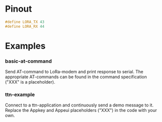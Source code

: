 # Pinout
```cpp
#define LORA_TX 43
#define LORA_RX 44
```

# Examples
### basic-at-command
Send AT-command to LoRa-modem and print response to serial. The appropriate AT-commands can be found in the command specification ("XXX" is a placeholder).

### ttn-example
Connect to a ttn-application and continuously send a demo message to it. Replace the Appkey and Appeui placeholders ("XXX") in the code with your own.